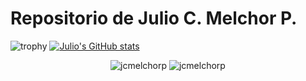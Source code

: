 # Repositorio de Julio C. Melchor P.
![trophy](https://github-profile-trophy.vercel.app/?username=jcmelchorp&theme=onedark)
[![Julio's GitHub stats](https://github-readme-stats.vercel.app/api?username=jcmelchorp)](https://github.com/anuraghazra/github-readme-stats)
<p align="center">
  <img src="https://github-readme-stats.vercel.app/api?username=jcmelchorp&show_icons=true&locale=en&theme=radical" alt="jcmelchorp" />
  <img src="https://github-readme-streak-stats.herokuapp.com/?user=jcmelchorp&theme=radical" alt="jcmelchorp" />
</p>
